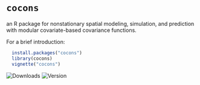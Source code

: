`cocons`
================================================================================
an R package for nonstationary spatial modeling, simulation, and prediction with modular covariate-based covariance functions.

For a brief introduction:
``` R
  install.packages("cocons")
  library(cocons)
  vignette("cocons")
```

![Downloads](https://cranlogs.r-pkg.org/badges/last-month/cocons) ![Version](https://www.r-pkg.org/badges/version/cocons)
